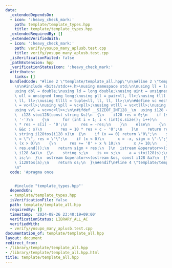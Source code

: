 ```yaml
---
data:
  _extendedDependsOn:
  - icon: ':heavy_check_mark:'
    path: template/template_types.hpp
    title: template/template_types.hpp
  _extendedRequiredBy: []
  _extendedVerifiedWith:
  - icon: ':heavy_check_mark:'
    path: verify/yosupo_many_aplusb.test.cpp
    title: verify/yosupo_many_aplusb.test.cpp
  _isVerificationFailed: false
  _pathExtension: hpp
  _verificationStatusIcon: ':heavy_check_mark:'
  attributes:
    links: []
  bundledCode: "#line 2 \"template/template_all.hpp\"\n\n#line 2 \"template/template_types.hpp\"\
    \n\n#include <bits/stdc++.h>\nusing namespace std;\n\nusing ll = long long;\n\
    using dbl = double;\nusing ld = long double;\nusing uint = unsigned int;\nusing\
    \ ull = unsigned long long;\nusing pll = pair<ll, ll>;\nusing tlll = tuple<ll,\
    \ ll, ll>;\nusing tllll = tuple<ll, ll, ll, ll>;\n\n#define vc vector\nusing vl\
    \ = vc<ll>;\nusing vpll = vc<pll>;\nusing vtlll = vc<tlll>;\nusing vtllll = vc<tllll>;\n\
    using vvl = vc<vc<ll>>;\n\n#ifdef __SIZEOF_INT128__\n  using i128 = __int128_t;\n\
    \  i128 stoi128(const string &s)\n  {\n    i128 res = 0;\n    if (s.front() ==\
    \ '-')\n    {\n      for (int i = 1; i < (int)s.size(); i++)\n        res = 10\
    \ * res + s[i] - '0';\n      res = -res;\n    }\n    else\n    {\n      for (auto\
    \ &&c : s)\n        res = 10 * res + c - '0';\n    }\n    return res;\n  }\n \
    \ string i128tos(i128 x)\n  {\n    if (x == 0) return \"0\";\n    string sign\
    \ = \"\", res = \"\";\n    if (x < 0)\n      x = -x, sign = \"-\";\n    while\
    \ (x > 0)\n    {\n      res += '0' + x % 10;\n      x /= 10;\n    }\n    reverse(res.begin(),\
    \ res.end());\n    return sign + res;\n  }\n  istream &operator>>(istream &is,\
    \ i128 &a)\n  {\n    string s;\n    is >> s;\n    a = stoi128(s);\n    return\
    \ is;\n  }\n  ostream &operator<<(ostream &os, const i128 &a)\n  {\n    os <<\
    \ i128tos(a);\n    return os;\n  }\n#endif\n#line 4 \"template/template_all.hpp\"\
    \n"
  code: '#pragma once


    #include "template_types.hpp"'
  dependsOn:
  - template/template_types.hpp
  isVerificationFile: false
  path: template/template_all.hpp
  requiredBy: []
  timestamp: '2024-08-26 23:40:19+09:00'
  verificationStatus: LIBRARY_ALL_AC
  verifiedWith:
  - verify/yosupo_many_aplusb.test.cpp
documentation_of: template/template_all.hpp
layout: document
redirect_from:
- /library/template/template_all.hpp
- /library/template/template_all.hpp.html
title: template/template_all.hpp
---
```

